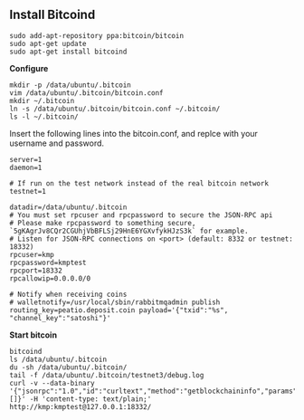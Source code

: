 ## Install Bitcoind

    sudo add-apt-repository ppa:bitcoin/bitcoin
    sudo apt-get update
    sudo apt-get install bitcoind

**Configure**

    mkdir -p /data/ubuntu/.bitcoin
    vim /data/ubuntu/.bitcoin/bitcoin.conf
    mkdir ~/.bitcoin
    ln -s /data/ubuntu/.bitcoin/bitcoin.conf ~/.bitcoin/
    ls -l ~/.bitcoin/

Insert the following lines into the bitcoin.conf, and replce with your username and password.

    server=1
    daemon=1

    # If run on the test network instead of the real bitcoin network
    testnet=1

    datadir=/data/ubuntu/.bitcoin
    # You must set rpcuser and rpcpassword to secure the JSON-RPC api
    # Please make rpcpassword to something secure, `5gKAgrJv8CQr2CGUhjVbBFLSj29HnE6YGXvfykHJzS3k` for example.
    # Listen for JSON-RPC connections on <port> (default: 8332 or testnet: 18332)
    rpcuser=kmp
    rpcpassword=kmptest
    rpcport=18332
    rpcallowip=0.0.0.0/0

    # Notify when receiving coins
    # walletnotify=/usr/local/sbin/rabbitmqadmin publish routing_key=peatio.deposit.coin payload='{"txid":"%s", "channel_key":"satoshi"}'

**Start bitcoin**

    bitcoind
    ls /data/ubuntu/.bitcoin
    du -sh /data/ubuntu/.bitcoin/
    tail -f /data/ubuntu/.bitcoin/testnet3/debug.log
    curl -v --data-binary '{"jsonrpc":"1.0","id":"curltext","method":"getblockchaininfo","params":[]}' -H 'content-type: text/plain;' http://kmp:kmptest@127.0.0.1:18332/



